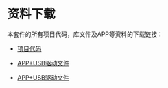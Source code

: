 # 资料下载

本套件的所有项目代码，库文件及APP等资料的下载链接：

- [项目代码](./项目代码.7z)

- [APP+USB驱动文件](./APP+USB驱动文件.7z)

- [APP+USB驱动文件](./APP+USB驱动文件.7z)